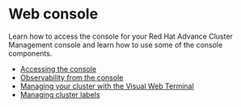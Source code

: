 

# Web console

Learn how to access the console for your Red Hat Advance Cluster Management console and learn how to use some of the console components.

- [Accessing the console](console_access.md)
- [Observability from the console](console.md) 
- [Managing your cluster with the Visual Web Terminal](vwt_search.md)
- [Managing cluster labels](cluster_label.md)
